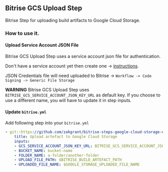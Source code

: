 ## Bitrise GCS Upload Step

Bitrise Step for uploading build artifacts to Google Cloud Storage.

### How to use it.

#### Upload Service Account JSON File
Bitrise GCS Upload Step uses a service account json file for authentication.

Don't have a service account yet then create one -> [instructions](https://cloud.google.com/docs/authentication).

JSON Credentials file will need uploaded to Bitrise -> `Workflow -> Code Signing -> Generic File Storage`

**WARNING** Bitrise GCS Upload Step uses `BITRISE_GCS_SERVICE_ACCOUNT_JSON_KEY_URL` as default key. 
If you choose to use a different name, you will have to update it in step inputs.
 
#### Update `bitrise.yml`
Add following step into your `bitrise.yml`

```yaml
- git::https://github.com/zakgrant/bitrise-steps-google-cloud-storage-upload.git@1.0:
    title: Upload artefact to Google Cloud Storage
    inputs:
    - GCS_SERVICE_ACCOUNT_JSON_KEY_URL: BITRISE_GCS_SERVICE_ACCOUNT_JSON_KEY_URL
    - BUCKET_NAME: bucket-name
    - FOLDER_NAME: a-folder/another-folder
    - UPLOAD_FILE_PATH: $BITRISE_BUILD_ARTEFACT_PATH
    - UPLOADED_FILE_NAME: $GOOGLE_STORAGE_UPLOADED_FILE_NAME
```

